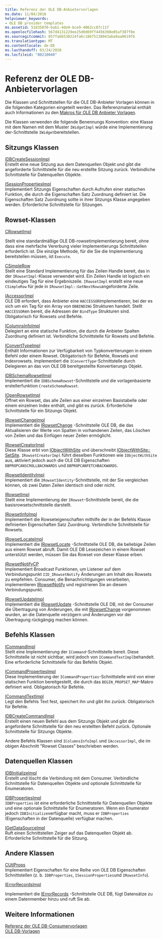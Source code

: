 ```yaml
---
title: Referenz der OLE DB-Anbietervorlagen
ms.date: 11/04/2016
helpviewer_keywords:
- OLE DB provider templates
ms.assetid: 518358f0-bab1-4de9-bce9-4062cc87c11f
ms.openlocfilehash: 567d4131229ee25d0d69ff4456398e05af387f0e
ms.sourcegitcommit: 857fa6b530224fa6c18675138043aba9aa0619fb
ms.translationtype: MT
ms.contentlocale: de-DE
ms.lasthandoff: 03/24/2020
ms.locfileid: "80210040"
---
```

# <a name="ole-db-provider-templates-reference"></a>Referenz der OLE DB-Anbietervorlagen

Die Klassen und Schnittstellen für die OLE DB-Anbieter Vorlagen können in die folgenden Kategorien eingeteilt werden. Das Referenzmaterial enthält auch Informationen zu den [Makros für OLE DB Anbieter Vorlagen](../../data/oledb/macros-for-ole-db-provider-templates.md).

Die Klassen verwenden die folgende Benennungs Konvention: eine Klasse mit dem Namen mit dem Muster `IWidgetImpl` würde eine Implementierung der-Schnittstelle `IWidget`bereitstellen.

## <a name="session-classes"></a>Sitzungs Klassen

[IDBCreateSessionImpl](../../data/oledb/idbcreatesessionimpl-class.md)<br/>
Erstellt eine neue Sitzung aus dem Datenquellen Objekt und gibt die angeforderte Schnittstelle für die neu erstellte Sitzung zurück. Verbindliche Schnittstelle für Datenquellen Objekte.

[ISessionPropertiesImpl](../../data/oledb/isessionpropertiesimpl-class.md)<br/>
Implementiert Sitzungs Eigenschaften durch Aufrufen einer statischen Funktion, die durch die Eigenschaften Satz Zuordnung definiert ist. Die Eigenschaften Satz Zuordnung sollte in ihrer Sitzungs Klasse angegeben werden. Erforderliche Schnittstelle für Sitzungen.

## <a name="rowset-classes"></a>Rowset-Klassen

[CRowsetImpl](../../data/oledb/crowsetimpl-class.md)

Stellt eine standardmäßige OLE DB-rowsetimplementierung bereit, ohne dass eine mehrfache Vererbung vieler Implementierungs Schnittstellen erforderlich ist. Die einzige Methode, für die Sie die Implementierung bereitstellen müssen, ist `Execute`.

[CSimpleRow](../../data/oledb/csimplerow-class.md)<br/>
Stellt eine Standard Implementierung für das Zeilen Handle bereit, das in der `IRowsetImpl`-Klasse verwendet wird. Ein Zeilen Handle ist logisch ein eindeutiges Tag für eine Ergebniszeile. `IRowsetImpl` erstellt eine neue `CSimpleRow` für jede in `IRowsetImpl::GetNextRows`angeforderte Zeile.

[IAccessorImpl](../../data/oledb/iaccessorimpl-class.md)<br/>
OLE DB erfordert, dass Anbieter eine `HACCESSOR`implementieren, bei der es sich um ein Tag für ein Array von `DBBINDING` Strukturen handelt. Stellt `HACCESSOR`en bereit, die Adressen der `BindType` Strukturen sind. Obligatorisch für Rowsets und Befehle.

[IColumnsInfoImpl](../../data/oledb/icolumnsinfoimpl-class.md)<br/>
Delegiert an eine statische Funktion, die durch die Anbieter Spalten Zuordnung definiert ist. Verbindliche Schnittstelle für Rowsets und Befehle.

[IConvertTypeImpl](../../data/oledb/iconverttypeimpl-class.md)<br/>
Enthält Informationen zur Verfügbarkeit von Typkonvertierungen in einem Befehl oder einem Rowset. Obligatorisch für Befehle, Rowsets und Indexrowsets. Implementiert die `IConvertType`-Schnittstelle durch Delegieren an das von OLE DB bereitgestellte Konvertierungs Objekt.

[IDBSchemaRowsetImpl](../../data/oledb/idbschemarowsetimpl-class.md)<br/>
Implementiert die `IDBSchemaRowset`-Schnittstelle und die vorlagenbasierte erstellerfunktion `CreateSchemaRowset`.

[IOpenRowsetImpl](../../data/oledb/iopenrowsetimpl-class.md)<br/>
Öffnet ein Rowset, das alle Zeilen aus einer einzelnen Basistabelle oder einem einzelnen Index enthält, und gibt es zurück. Erforderliche Schnittstelle für ein Sitzungs Objekt.

[IRowsetChangeImpl](../../data/oledb/irowsetchangeimpl-class.md)<br/>
Implementiert die [IRowsetChange](/previous-versions/windows/desktop/ms715790(v=vs.85)) -Schnittstelle OLE DB, die das Aktualisieren der Werte von Spalten in vorhandenen Zeilen, das Löschen von Zeilen und das Einfügen neuer Zeilen ermöglicht.

[IRowsetCreatorImpl](../../data/oledb/irowsetcreatorimpl-class.md)<br/>
Diese Klasse erbt von [IObjectWithSite](/windows/win32/api/ocidl/nn-ocidl-iobjectwithsite) und überschreibt [IObjectWithSite:: SetSite](/windows/win32/api/ocidl/nf-ocidl-iobjectwithsite-setsite). `IRowsetCreatorImpl` führt dieselben Funktionen wie `IObjectWithSite` aus, aktiviert jedoch auch die OLE DB Eigenschaften `DBPROPCANSCROLLBACKWARDS` und `DBPROPCANFETCHBACKWARDS`.

[IRowsetIdentityImpl](../../data/oledb/irowsetidentityimpl-class.md)<br/>
Implementiert die `IRowsetIdentity`-Schnittstelle, mit der Sie vergleichen können, ob zwei Daten Zeilen identisch sind oder nicht.

[IRowsetImpl](../../data/oledb/irowsetimpl-class.md)<br/>
Stellt eine Implementierung der `IRowset`-Schnittstelle bereit, die die basisrowsetschnittstelle darstellt.

[IRowsetInfoImpl](../../data/oledb/irowsetinfoimpl-class.md)<br/>
Implementiert die Rowseteigenschaften mithilfe der in der Befehls Klasse definierten Eigenschaften Satz Zuordnung. Verbindliche Schnittstelle für Rowsets.

[IRowsetLocateImpl](../../data/oledb/irowsetlocateimpl-class.md)<br/>
Implementiert die [IRowsetLocate](/previous-versions/windows/desktop/ms721190(v=vs.85)) -Schnittstelle OLE DB, die beliebige Zeilen aus einem Rowset abruft. Damit OLE DB Lesezeichen in einem Rowset unterstützt werden, müssen Sie das Rowset von dieser Klasse erben.

[IRowsetNotifyCP](../../data/oledb/irowsetnotifycp-class.md)<br/>
Implementiert Broadcast Funktionen, um Listener auf dem Verbindungspunkt `IID_IRowsetNotify` Änderungen am Inhalt des Rowsets zu empfehlen. Consumer, die Benachrichtigungen verarbeiten, implementieren [IRowsetNotify](/previous-versions/windows/desktop/ms712959(v=vs.85)) und registrieren Sie an diesem Verbindungspunkt.

[IRowsetUpdateImpl](../../data/oledb/irowsetupdateimpl-class.md)<br/>
Implementiert die [IRowsetUpdate](/previous-versions/windows/desktop/ms714401(v=vs.85)) -Schnittstelle OLE DB, mit der Consumer die Übertragung von Änderungen, die mit [IRowsetChange](/previous-versions/windows/desktop/ms715790(v=vs.85)) vorgenommen wurden, an die Datenquelle verzögern und Änderungen vor der Übertragung rückgängig machen können.

## <a name="command-classes"></a>Befehls Klassen

[ICommandImpl](../../data/oledb/icommandimpl-class.md)<br/>
Stellt eine Implementierung der `ICommand`-Schnittstelle bereit. Diese Schnittstelle ist nicht sichtbar, wird jedoch von `ICommandTextImpl`behandelt. Eine erforderliche Schnittstelle für das Befehls Objekt.

[ICommandPropertiesImpl](../../data/oledb/icommandpropertiesimpl-class.md)<br/>
Diese Implementierung der `ICommandProperties`-Schnittstelle wird von einer statischen Funktion bereitgestellt, die durch das `BEGIN_PROPSET_MAP`-Makro definiert wird. Obligatorisch für Befehle.

[ICommandTextImpl](../../data/oledb/icommandtextimpl-class.md)<br/>
Legt den Befehls Text fest, speichert ihn und gibt ihn zurück. Obligatorisch für Befehle.

[IDBCreateCommandImpl](../../data/oledb/idbcreatecommandimpl-class.md)<br/>
Erstellt einen neuen Befehl aus dem Sitzungs Objekt und gibt die angeforderte Schnittstelle für den neu erstellten Befehl zurück. Optionale Schnittstelle für Sitzungs Objekte.

Andere Befehls Klassen sind `IColumnsInfoImpl` und `IAccessorImpl`, die im obigen Abschnitt "Rowset Classes" beschrieben werden.

## <a name="data-source-classes"></a>Datenquellen Klassen

[IDBInitializeImpl](../../data/oledb/idbinitializeimpl-class.md)<br/>
Erstellt und löscht die Verbindung mit dem Consumer. Verbindliche Schnittstelle für Datenquellen Objekte und optionale Schnittstelle für Enumeratoren.

[IDBPropertiesImpl](../../data/oledb/idbpropertiesimpl-class.md)<br/>
`IDBProperties` ist eine erforderliche Schnittstelle für Datenquellen Objekte und eine optionale Schnittstelle für Enumeratoren. Wenn ein Enumerator jedoch `IDBInitialize`verfügbar macht, muss er `IDBProperties` (Eigenschaften in der Datenquelle) verfügbar machen.

[IGetDataSourceImpl](../../data/oledb/igetdatasourceimpl-class.md)<br/>
Ruft einen Schnittstellen Zeiger auf das Datenquellen Objekt ab. Erforderliche Schnittstelle für die Sitzung.

## <a name="other-classes"></a>Andere Klassen

[CUtlProps](../../data/oledb/cutlprops-class.md)<br/>
Implementiert Eigenschaften für eine Reihe von OLE DB Eigenschaften Schnittstellen (z. b. `IDBProperties`, `ISessionProperties`und `IRowsetInfo`).

[IErrorRecordsImpl](../../data/oledb/ierrorrecordsimpl-class.md)

Implementiert die [IErrorRecords](/previous-versions/windows/desktop/ms718112(v=vs.85)) -Schnittstelle OLE DB, fügt Datensätze zu einem Datenmember hinzu und ruft Sie ab.

## <a name="see-also"></a>Weitere Informationen

[Referenz der OLE DB-Consumervorlagen](../../data/oledb/ole-db-consumer-templates-reference.md)<br/>
[OLE DB-Vorlagen](../../data/oledb/ole-db-templates.md)
